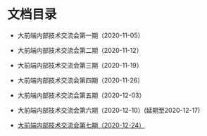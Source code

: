 # 文档目录
* 大前端内部技术交流会第一期（2020-11-05） 
  
* 大前端内部技术交流会第二期（2020-11-12）  
  
* 大前端内部技术交流会第三期（2020-11-19）  
  
* 大前端内部技术交流会第四期（2020-11-26） 
  
* 大前端内部技术交流会第五期（2020-12-03）  
  
* 大前端内部技术交流会第六期（2020-12-10）(延期至2020-12-17)  
  
* [大前端内部技术交流会第七期（2020-12-24）](https://www.runoob.com)
